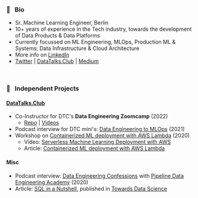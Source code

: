 ### 💼 &nbsp; Bio
- Sr. Machine Learning Engineer, Berlin
- 10+ years of experience in the Tech industry, towards the development of Data Products & Data Platforms
- Currently focussed on ML Engineering, MLOps, Production ML & Systems; Data Infrastructure & Cloud Architecture
- More info on [LinkedIn](https://linkedin.com/in/vaidyasejal)
- [Twitter](https://twitter.com/sejalv_) | [DataTalks.Club](https://datatalks.club/people/sejalvaidya.html) | [Medium](https://medium.com/@sejalv)

<br>

### 📢 &nbsp; Independent Projects

#### [DataTalks.Club](https://datatalks.club/)
- Co-Instructor for DTC's **Data Engineering Zoomcamp** (2022)
  - [Repo](https://github.com/DataTalksClub/data-engineering-zoomcamp) | [Videos](https://youtube.com/playlist?list=PL3MmuxUbc_hJed7dXYoJw8DoCuVHhGEQb)
- Podcast interview for DTC mini's: [Data Engineering to MLOps](https://youtu.be/CJmzTa6mA6E) (2021)
- Workshop on [Containerized ML deployment with AWS Lambda](https://datatalks.club/blog/ml-deployment-lambda.html) (2020)
  - Video: [Serverless Machine Learning Deployment with AWS](https://www.youtube.com/watch?v=79B8AOKkpho)
  - Article: [Containerized ML deployment with AWS Lambda](https://sejalv.medium.com/containerized-ml-deployment-with-aws-lambda-680540fb92f4)

#### Misc
- Podcast interview: [Data Engineering Confessions](https://www.dataengineering.academy/pipeline-data-engineering-academy-blog/idataengineer-confessions-interview-003) with [Pipeline Data Engineering Academy](https://www.dataengineering.academy/) (2020)
- Article: [SQL in a Nutshell](https://towardsdatascience.com/sql-in-a-nutshell-part-1-basic-real-world-scenarios-33a25ba8d220), published in [Towards Data Science](https://towardsdatascience.com)


